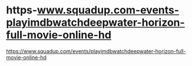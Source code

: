 # https-www.squadup.com-events-playimdbwatchdeepwater-horizon-full-movie-online-hd
https://www.squadup.com/events/playimdbwatchdeepwater-horizon-full-movie-online-hd
